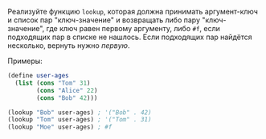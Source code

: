 
Реализуйте функцию `lookup`, которая должна принимать аргумент-ключ и список пар "ключ-значение" и возвращать либо пару "ключ-значение", где ключ равен первому аргументу, либо `#f`, если подходящих пар в списке не нашлось. Если подходящих пар найдётся несколько, вернуть нужно *первую*.

Примеры:

```scheme
(define user-ages
  (list (cons "Tom" 31)
        (cons "Alice" 22)
        (cons "Bob" 42)))

(lookup "Bob" user-ages) ; '("Bob" . 42)
(lookup "Tom" user-ages) ; '("Tom" . 31)
(lookup "Moe" user-ages) ; #f
```
